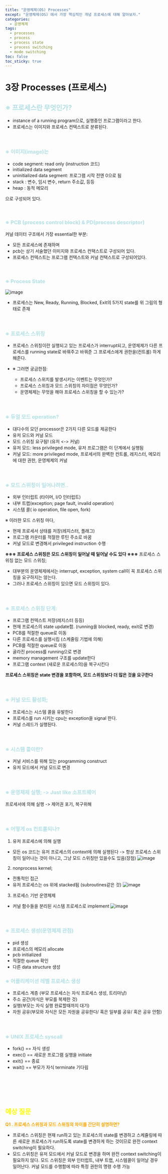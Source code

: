 ```yaml
---
title: "운영체제(OS) Processes"
except: "운영체제(OS) 에서 가장 핵심적인 개념 프로세스에 대해 알아보자."
categories:
  - 운영체제
tags:
  - processes
  - process
  - process state
  - process switching
  - mode switching
toc: false
toc_sticky: true
---
```


# 3장 Processes (프로세스)
## <span style = "color:powderblue"> ※ 프로세스란 무엇인가?
- instance of a running program으로, 실행중인 프로그램이라고 한다.
- 프로세스는 이미지와 프로세스 컨택스트로 분류된다.
<br><br><br>

### <span style = "color:powderblue"> ※ 이미지(image)는

- code segment: read only (instruction 코드)
- initialized data segment
- uninitialized data segment: 프로그램 시작 전엔 0으로 됨
- stack : 변수, 임시 변수, return 주소값, 등등
- heap : 동적 메모리

으로 구성되어 있다.
<br><br><br>

### <span style = "color:powderblue"> ※ PCB (process control block) & PD(process descriptor)
커널 데이터 구조에서 가장 essential한 부분: 
- 모든 프로세스에 존재하며
- pcb는 상기 서술했던 이미지와 프로세스 컨택스트로 구성되어 있다.
- 프로세스 컨텍스트는 프로그램 컨텍스트와 커널 컨택스트로 구성되어있다.
<br><br><br>

### <span style = "color:powderblue"> ※ Process State
![image](../images/OS-03-01.png)
- 프로세스는 New, Ready, Running, Blocked, Exit의 5가지 state를 위 그림의 형태로 존재
<br><br><br>

### <span style = "color:powderblue"> ※ 프로세스 스위칭
- 프로세스 스위칭이란 실행되고 있는 프로세스가 interrupt되고, 운영체제가 다른 프로세스를 running state로 바꿔주고 바꿔준 그 프로세스에게 권한을(컨트롤) 하게 해준다.

- ※ 그러면 궁금한점:
  - 프로세스 스위치를 발생시키는 이벤트는 무엇인가?
  - 프로세스 스위칭과 모드 스위칭의 차이점은 무엇인가?
  - 운영체제는 무엇을 해야 프로세스 스위칭을 할 수 있는가?
<br><br><br>

### <span style = "color:powderblue"> ※ 듀얼 모드 operation?
- 대다수의 모던 processor은 2가지 다른 모드를 제공한다
- 유저 모드와 커널 모드
- 모드 스위칭 요구됨! (유저 <-> 커널)
- 유저 모드: less privileged mode, 유저 프로그램은 이 단계에서 실행됨
- 커널 모드: more privileged mode, 프로세서의 완벽한 컨트롤, 레지스터, 메모리에 대한 권한, 운영체제의 커널
<br><br><br>

### <span style = "color:powderblue"> ※ 모드 스위칭이 일어나려면.. 
  - 외부 인터럽트 (타이머, I/O 인터럽트)
  - 내부 트랩(exception; page fault, invalid operation)
  - 시스템 콜( io operation, file open, fork)  
  
※ 이러한 모드 스위칭 마다,
  - 현재 프로세서 상태를 저장(레지스터, 플래그)
  - 프로그램 카운터를 적절한 루틴 주소로 바꿈
  - 커널 모드로 변경해서 privileged instruction 수행

**※※※ 프로세스 스위칭은 모드 스위칭이 일어날 때 일어날 수도 있다 ※※※**
프로세스 스위칭 없는 모드 스위칭;
- 대부분의 운영체제에서는 interrupt, exception, system call이 꼭 프로세스 스위칭을 요구하지는 않는다.
- 그러나 프로세스 스위칭이 있으면 모드 스위칭이 있다.
<br><br><br>

### <span style = "color:powderblue"> ※ 프로세스 스위칭 단계:
- 프로그램 컨텍스트 저장(레지스터 등등)
- 현재 프로세스의 state update함. (running을 blocked, ready, exit로 변경)
- PCB를 적절한 queue로 이동
- 다른 프로세스를 실행시킴 (스케줄링 기법에 의해)
- PCB를 적절한 queue로 이동
- 골라진 process를 running으로 변경
- memory management 구조를 update한다
- 프로그램 context (새로운 프로세스의)을 복구시킨다

**프로세스 스위칭은 state 변경을 포함하며, 모드 스위칭보다 더 많은 것을 요구한다**
<br><br><br>

### <span style = "color:powderblue"> ※ 커널 모드 활성화;
- 프로세스는 시스템 콜을 유발한다
- 프로세스를 run 시키는 cpu는 exception을 signal 한다.
- 커널 스레드가 실행된다.
<br><br><br>

### <span style = "color:powderblue"> ※ 시스템 콜이란?
- 커널 서비스를 위해 있는 programming construct
- 유저 모드에서 커널 모드로 변경
<br><br><br>

### <span style = "color:powderblue"> ※ 운영체제 실행; -> Just like 소프트웨어
프로세서에 의해 실행 -> 제어권 포기, 복구위해
<br><br><br>

### <span style = "color:powderblue"> ※ 어떻게 os 컨트롤되나?
1. 유저 프로세스에 의해 실행
- 모든 os 코드는 유저 프로세스의 context에 의해 실행된다
-> 항상 프로세스 스위칭이 일어나는 것이 아니고, 그냥 모드 스위칭만 있을수도 있음(장점)
![image](../images/OS-03-02.png)

2. nonprocess kernel;
- 전통적인 접근
- 유저 프로세스는 os 위에 stacked됨 (subroutines같은 것)
![image](../images/OS-03-03.png)

3. 프로세스 기반 운영체제
- 커널 함수들을 분리된 시스템 프로세스로 implement
![image](../images/OS-03-04.png)
<br><br><br>

### <span style = "color:powderblue"> ※ 프로세스 생성(운영체제 관점)
- pid 생성
- 프로세스의 메모리 allocate
- pcb initialized
- 적절한 queue 확인
- 다른 data structure 생성

### <span style = "color:powderblue"> ※ 어플리케이션 레벨 프로세스 생성
- 프로세스 계층 (부모 프로세스는 자식 프로세스 생성, 트리마냥)
- 주소 공간(자식은 부모를 복제한 것)
- 실행(부모는 자식 실행 완료할때까지 대기)
- 자원 공유(부모와 자식은 모든 자원을 공유한다/ 혹은 일부를 공유/ 혹은 공유 안함)
<br><br><br>


### <span style = "color:powderblue"> ※ UNIX 프로세스 syscall
- fork() == 자식 생성 
- exec() == 새로운 프로그램 실행을 initiate
- exit()  == 종료
- wait() == 부모가 자식 terminate 기다림
<br><br><br>
<br><br><br>

## <span style = "color:Yellow">**예상 질문**
<span style = "color:Orange"> **Q1 . 프로세스 스위칭과 모드 스위칭의 차이를 간단히 설명하면?** </span>

  - 프로세스 스위칭은 현재 run하고 있는 프로세스의 state를 변경하고 스케쥴링에 따른 새로운 프로세스가 run하도록 state를 변경하게 하는 것이므로 완전 context switching이 필요하다.
  - 모드 스위칭은 유저 모드에서 커널 모드로 변경을 하며 완전 context switching이 필요하지 않다. 모드 스위칭은 외부 인터럽트, 내부 트랩, 시스템콜이 일어날 경우 일어난다. 커널 모드를 수행함에 따라 특정 권한의 명령 수행 가능